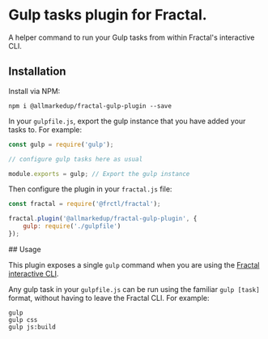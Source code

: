 # Gulp tasks plugin for Fractal.

A helper command to run your Gulp tasks from within Fractal's interactive CLI.

## Installation

Install via NPM:

```shell
npm i @allmarkedup/fractal-gulp-plugin --save
```

In your `gulpfile.js`, export the gulp instance that you have added your tasks to. For example:

```js
const gulp = require('gulp');

// configure gulp tasks here as usual

module.exports = gulp; // Export the gulp instance
```

Then configure the plugin in your `fractal.js` file:

```js
const fractal = require('@frctl/fractal');

fractal.plugin('@allmarkedup/fractal-gulp-plugin', {
    gulp: require('./gulpfile')
});
```

## Usage

This plugin exposes a single `gulp` command when you are using the [Fractal interactive CLI](https://github.com/frctl/fractal/blob/master/docs/commands.md#the-fractal-interactive-cli-sparkles).

Any gulp task in your `gulpfile.js` can be run using the familiar `gulp [task]` format, without having to leave the Fractal CLI. For example:

```
gulp
gulp css
gulp js:build
```
